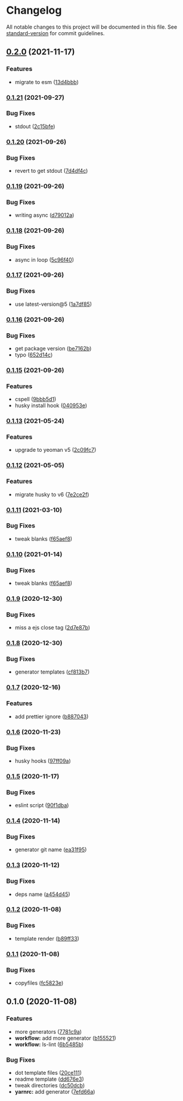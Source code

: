 # Changelog

All notable changes to this project will be documented in this file. See [standard-version](https://github.com/conventional-changelog/standard-version) for commit guidelines.

## [0.2.0](https://github.com/qxy-fe/generator-qxy/compare/v0.1.21...v0.2.0) (2021-11-17)

### Features

-   migrate to esm ([13d4bbb](https://github.com/qxy-fe/generator-qxy/commit/13d4bbb4d4fe4cef502803d5e2174fcb4e5ffa80))

### [0.1.21](https://github.com/qxy-fe/generator-qxy/compare/v0.1.20...v0.1.21) (2021-09-27)

### Bug Fixes

-   stdout ([2c15bfe](https://github.com/qxy-fe/generator-qxy/commit/2c15bfe4387aed70e16300845e464cde9329cf40))

### [0.1.20](https://github.com/qxy-fe/generator-qxy/compare/v0.1.19...v0.1.20) (2021-09-26)

### Bug Fixes

-   revert to get stdout ([7d4df4c](https://github.com/qxy-fe/generator-qxy/commit/7d4df4c0fe201c3091d416ea409d6be41d61fcd3))

### [0.1.19](https://github.com/qxy-fe/generator-qxy/compare/v0.1.18...v0.1.19) (2021-09-26)

### Bug Fixes

-   writing async ([d79012a](https://github.com/qxy-fe/generator-qxy/commit/d79012ad9fd017cfaad1543a23bf45763211a1aa))

### [0.1.18](https://github.com/qxy-fe/generator-qxy/compare/v0.1.17...v0.1.18) (2021-09-26)

### Bug Fixes

-   async in loop ([5c96f40](https://github.com/qxy-fe/generator-qxy/commit/5c96f4043e27eac0505d996aec5838d012e6ad77))

### [0.1.17](https://github.com/qxy-fe/generator-qxy/compare/v0.1.16...v0.1.17) (2021-09-26)

### Bug Fixes

-   use latest-version@5 ([1a7df85](https://github.com/qxy-fe/generator-qxy/commit/1a7df852cad3b99c989e11462bc8e2f1020e19f3))

### [0.1.16](https://github.com/qxy-fe/generator-qxy/compare/v0.1.15...v0.1.16) (2021-09-26)

### Bug Fixes

-   get package version ([be7162b](https://github.com/qxy-fe/generator-qxy/commit/be7162b491b10071d97d7c8eae4abb138948f466))
-   typo ([652d14c](https://github.com/qxy-fe/generator-qxy/commit/652d14c36765f4aa021ba5ac9a51de4ae90cee89))

### [0.1.15](https://github.com/qxy-fe/generator-qxy/compare/v0.1.13...v0.1.15) (2021-09-26)

### Features

-   cspell ([9bbb5d1](https://github.com/qxy-fe/generator-qxy/commit/9bbb5d19aa7131aeb80529a730f5d5be893a5ea5))
-   husky install hook ([040953e](https://github.com/qxy-fe/generator-qxy/commit/040953ed3eea99f1127c0a1b7989d62b32b758b1))

### [0.1.13](https://github.com/qxy-fe/generator-qxy/compare/v0.1.12...v0.1.13) (2021-05-24)

### Features

-   upgrade to yeoman v5 ([2c09fc7](https://github.com/qxy-fe/generator-qxy/commit/2c09fc7dc8138a24138be22f47c9d57f77b9b1c6))

### [0.1.12](https://github.com/qxy-fe/generator-qxy/compare/v0.1.11...v0.1.12) (2021-05-05)

### Features

-   migrate husky to v6 ([7e2ce2f](https://github.com/qxy-fe/generator-qxy/commit/7e2ce2fe9fae5883ecdd4f862978472ebb21bab1))

### [0.1.11](https://github.com/qxy-fe/generator-qxy/compare/v0.1.9...v0.1.11) (2021-03-10)

### Bug Fixes

-   tweak blanks ([f65aef8](https://github.com/qxy-fe/generator-qxy/commit/f65aef85ee9e4ab3ba513842ed277d1e3696da85))

### [0.1.10](https://github.com/qxy-fe/generator-qxy/compare/v0.1.9...v0.1.10) (2021-01-14)

### Bug Fixes

-   tweak blanks ([f65aef8](https://github.com/qxy-fe/generator-qxy/commit/f65aef85ee9e4ab3ba513842ed277d1e3696da85))

### [0.1.9](https://github.com/qxy-fe/generator-qxy/compare/v0.1.8...v0.1.9) (2020-12-30)

### Bug Fixes

-   miss a ejs close tag ([2d7e87b](https://github.com/qxy-fe/generator-qxy/commit/2d7e87b7c20ec29e1f74d1aaf0aed58e6c26705d))

### [0.1.8](https://github.com/qxy-fe/generator-qxy/compare/v0.1.7...v0.1.8) (2020-12-30)

### Bug Fixes

-   generator templates ([cf813b7](https://github.com/qxy-fe/generator-qxy/commit/cf813b7435d939f714cb3a5e3ce6f36a5bc9267f))

### [0.1.7](https://github.com/qxy-fe/generator-qxy/compare/v0.1.6...v0.1.7) (2020-12-16)

### Features

-   add prettier ignore ([b887043](https://github.com/qxy-fe/generator-qxy/commit/b88704361f2406fd5bd3b0e16bf139b4ea851c85))

### [0.1.6](https://github.com/qxy-fe/generator-qxy/compare/v0.1.5...v0.1.6) (2020-11-23)

### Bug Fixes

-   husky hooks ([97ff09a](https://github.com/qxy-fe/generator-qxy/commit/97ff09a071f528f4854037819835e78beee0ac6c))

### [0.1.5](https://github.com/qxy-fe/generator-qxy/compare/v0.1.4...v0.1.5) (2020-11-17)

### Bug Fixes

-   eslint script ([90f1dba](https://github.com/qxy-fe/generator-qxy/commit/90f1dbaa39e3e0e0288476fe6ca320e1614b34e1))

### [0.1.4](https://github.com/qxy-fe/generator-qxy/compare/v0.1.3...v0.1.4) (2020-11-14)

### Bug Fixes

-   generator git name ([ea31f95](https://github.com/qxy-fe/generator-qxy/commit/ea31f956dc831213b6c8c09174e977254ec59a5b))

### [0.1.3](https://github.com/qxy-fe/generator-qxy/compare/v0.1.2...v0.1.3) (2020-11-12)

### Bug Fixes

-   deps name ([a454d45](https://github.com/qxy-fe/generator-qxy/commit/a454d456052a0c9d87b79676ea699eb61e69bbe0))

### [0.1.2](https://github.com/qxy-fe/generator-qxy/compare/v0.1.1...v0.1.2) (2020-11-08)

### Bug Fixes

-   template render ([b89ff33](https://github.com/qxy-fe/generator-qxy/commit/b89ff33eefec7067ad285bcec2adf7aa93a134f2))

### [0.1.1](https://github.com/qxy-fe/generator-qxy/compare/v0.1.0...v0.1.1) (2020-11-08)

### Bug Fixes

-   copyfiles ([fc5823e](https://github.com/qxy-fe/generator-qxy/commit/fc5823e0711eb4f92441f4dd70c5eecc02afc8fc))

## 0.1.0 (2020-11-08)

### Features

-   more generators ([7781c9a](https://github.com/qxy-fe/generator-qxy/commit/7781c9abda654948053733149a839971b80fe5a3))
-   **workflow:** add more generator ([b155521](https://github.com/qxy-fe/generator-qxy/commit/b15552160d7bc2179f899fc236d2cf561cec4693))
-   **workflow:** ls-lint ([6b5485b](https://github.com/qxy-fe/generator-qxy/commit/6b5485ba29ddb1a2fb567e4747a66cf1f38e62e1))

### Bug Fixes

-   dot template files ([20ce111](https://github.com/qxy-fe/generator-qxy/commit/20ce11145027ee0b160c33bf569678c51bff8702))
-   readme template ([dd676e3](https://github.com/qxy-fe/generator-qxy/commit/dd676e362f85381dd3beb4341214bdc0f814720b))
-   tweak directories ([dc50dcb](https://github.com/qxy-fe/generator-qxy/commit/dc50dcb0a78c4ebb95f6a1535a9af2cd413a28e5))
-   **yarnrc:** add generator ([7efd66a](https://github.com/qxy-fe/generator-qxy/commit/7efd66a8122a1140cf9b62938ac4330b3cad877e))
